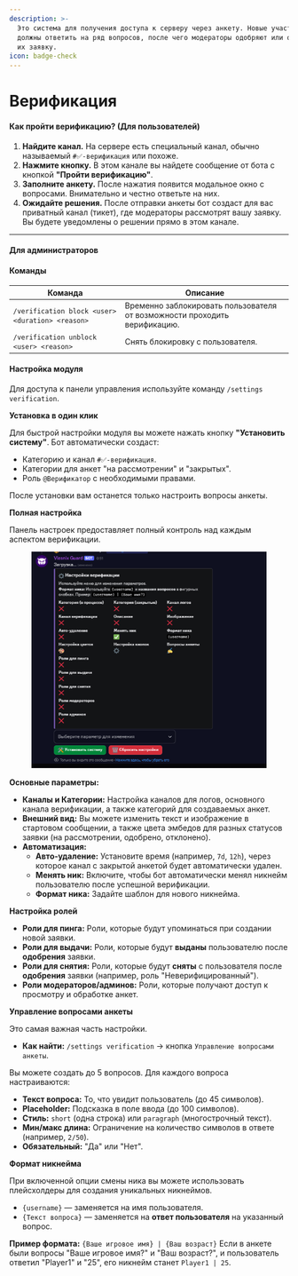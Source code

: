 ```yaml
---
description: >-
  Это система для получения доступа к серверу через анкету. Новые участники
  должны ответить на ряд вопросов, после чего модераторы одобряют или отклоняют
  их заявку.
icon: badge-check
---
```


# Верификация

#### Как пройти верификацию? (Для пользователей)

1. **Найдите канал.** На сервере есть специальный канал, обычно называемый `#✅-верификация` или похоже.
2. **Нажмите кнопку.** В этом канале вы найдете сообщение от бота с кнопкой **"Пройти верификацию"**.
3. **Заполните анкету.** После нажатия появится модальное окно с вопросами. Внимательно и честно ответьте на них.
4. **Ожидайте решения.** После отправки анкеты бот создаст для вас приватный канал (тикет), где модераторы рассмотрят вашу заявку. Вы будете уведомлены о решении прямо в этом канале.

***

#### Для администраторов

#### Команды

| Команда                                          | Описание                                                                  |
| ------------------------------------------------ | ------------------------------------------------------------------------- |
| `/verification block <user> <duration> <reason>` | Временно заблокировать пользователя от возможности проходить верификацию. |
| `/verification unblock <user> <reason>`          | Снять блокировку с пользователя.                                          |

#### Настройка модуля

Для доступа к панели управления используйте команду `/settings verification`.

**Установка в один клик**

Для быстрой настройки модуля вы можете нажать кнопку **"Установить систему"**. Бот автоматически создаст:

* Категорию и канал `#✅-верификация`.
* Категории для анкет "на рассмотрении" и "закрытых".
* Роль `@Верификатор` с необходимыми правами.

После установки вам останется только настроить вопросы анкеты.

**Полная настройка**

Панель настроек предоставляет полный контроль над каждым аспектом верификации.

<figure><img src="../.gitbook/assets/image.png" alt=""><figcaption></figcaption></figure>

**Основные параметры:**

* **Каналы и Категории:** Настройка каналов для логов, основного канала верификации, а также категорий для создаваемых анкет.
* **Внешний вид:** Вы можете изменить текст и изображение в стартовом сообщении, а также цвета эмбедов для разных статусов заявки (на рассмотрении, одобрено, отклонено).
* **Автоматизация:**
  * **Авто-удаление:** Установите время (например, `7d`, `12h`), через которое канал с закрытой анкетой будет автоматически удален.
  * **Менять ник:** Включите, чтобы бот автоматически менял никнейм пользователю после успешной верификации.
  * **Формат ника:** Задайте шаблон для нового никнейма.

**Настройка ролей**

* **Роли для пинга:** Роли, которые будут упоминаться при создании новой заявки.
* **Роли для выдачи:** Роли, которые будут **выданы** пользователю после **одобрения** заявки.
* **Роли для снятия:** Роли, которые будут **сняты** с пользователя после **одобрения** заявки (например, роль "Неверифицированный").
* **Роли модераторов/админов:** Роли, которые получают доступ к просмотру и обработке анкет.

**Управление вопросами анкеты**

Это самая важная часть настройки.

* **Как найти:** `/settings verification` -> кнопка `Управление вопросами анкеты`.

Вы можете создать до 5 вопросов. Для каждого вопроса настраиваются:

* **Текст вопроса:** То, что увидит пользователь (до 45 символов).
* **Placeholder:** Подсказка в поле ввода (до 100 символов).
* **Стиль:** `short` (одна строка) или `paragraph` (многострочный текст).
* **Мин/макс длина:** Ограничение на количество символов в ответе (например, `2/50`).
* **Обязательный:** "Да" или "Нет".

**Формат никнейма**

При включенной опции смены ника вы можете использовать плейсхолдеры для создания уникальных никнеймов.

* `{username}` — заменяется на имя пользователя.
* `{Текст вопроса}` — заменяется на **ответ пользователя** на указанный вопрос.

**Пример формата:** `{Ваше игровое имя} | {Ваш возраст}` Если в анкете были вопросы "Ваше игровое имя?" и "Ваш возраст?", и пользователь ответил "Player1" и "25", его никнейм станет `Player1 | 25`.
